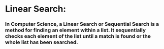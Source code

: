 # Linear Search:
### In Computer Science, a Linear Search or Sequential Search is a method for finding an element within a list. It sequentially checks each element of the list until a match is found or the whole list has been searched.
